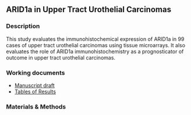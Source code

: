 ## ARID1a in Upper Tract Urothelial Carcinomas

### Description
This study evaluates the immunohistochemical expression of ARID1a in 99 cases of upper tract urothelial carcinomas using tissue microarrays. It also evaluates the role of ARID1a immunohistochemistry as a prognosticator of outcome in upper tract urothelial carcinomas.

### Working documents
* [Manuscript draft](https://docs.google.com/document/d/11QD7O_AjB7Uk8A4-AE7V-Jl0_R5F-m2hmFSSYUieU5k/edit?usp=sharing)
* [Tables of Results](https://docs.google.com/spreadsheets/d/1ZUbHhHz8MbOXCBrv83g--_XQoS_BggEZMZXmz6rpduE/edit?usp=sharing)

### Materials & Methods
